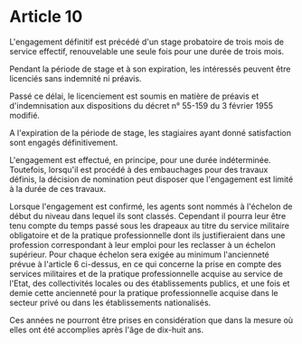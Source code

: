 # Article 10

L'engagement définitif est précédé d'un stage probatoire de trois mois de service effectif, renouvelable une seule fois pour une durée de trois mois.

Pendant la période de stage et à son expiration, les intéressés peuvent être licenciés sans indemnité ni préavis.

Passé ce délai, le licenciement est soumis en matière de préavis et d'indemnisation aux dispositions du décret n° 55-159 du 3 février 1955 modifié.

A l'expiration de la période de stage, les stagiaires ayant donné satisfaction sont engagés définitivement.

L'engagement est effectué, en principe, pour une durée indéterminée. Toutefois, lorsqu'il est procédé à des embauchages pour des travaux définis, la décision de nomination peut disposer que l'engagement est limité à la durée de ces travaux.

Lorsque l'engagement est confirmé, les agents sont nommés à l'échelon de début du niveau dans lequel ils sont classés. Cependant il pourra leur être tenu compte du temps passé sous les drapeaux au titre du service militaire obligatoire et de la pratique professionnelle dont ils justifieraient dans une profession correspondant à leur emploi pour les reclasser à un échelon supérieur. Pour chaque échelon sera exigée au minimum l'ancienneté prévue à l'article 6 ci-dessus, en ce qui concerne la prise en compte des services militaires et de la pratique professionnelle acquise au service de l'Etat, des collectivités locales ou des établissements publics, et une fois et demie cette ancienneté pour la pratique professionnelle acquise dans le secteur privé ou dans les établissements nationalisés.

Ces années ne pourront être prises en considération que dans la mesure où elles ont été accomplies après l'âge de dix-huit ans.
